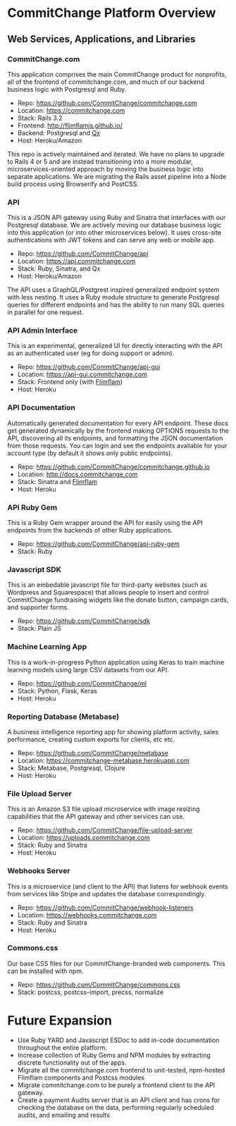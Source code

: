 # CommitChange Platform Overview

## Web Services, Applications, and Libraries

### CommitChange.com  

This application comprises the main CommitChange product for nonprofits, all of the frontend of commitchange.com, and much of our backend business logic with Postgresql and Ruby.

* Repo: https://github.com/CommitChange/commitchange.com
* Location: https://commitchange.com
* Stack: Rails 3.2
* Frontend: http://flimflamjs.github.io/
* Backend: Postgresql and [Qx](https://github.com/jayrbolton/ruby-qx)
* Host: Heroku/Amazon

This repo is actively maintained and iterated. We have no plans to upgrade to Rails 4 or 5 and are instead transitioning into a more modular, microservices-oriented approach by moving the business logic into separate applications. We are migrating the Rails asset pipeline into a Node build process using Browserify and PostCSS.

### API

This is a JSON API gateway using Ruby and Sinatra that interfaces with our Postgresql database. We are actively moving our database business logic into this application (or into other microservices below). It uses cross-site authentications with JWT tokens and can serve any web or mobile app.

* Repo: https://github.com/CommitChange/api
* Location: https://api.commitchange.com
* Stack: Ruby, Sinatra, and Qx
* Host: Heroku/Amazon

The API uses a GraphQL/Postgrest inspired generalized endpoint system with less nesting. It uses a Ruby module structure to generate Postgresql queries for different endpoints and has the ability to run many SQL queries in parallel for one request.

### API Admin Interface

This is an experimental, generalized UI for directly interacting with the API as an authenticated user (eg for doing support or admin).

* Repo: https://github.com/CommitChange/api-gui
* Location: https://api-gui.commitchange.com
* Stack: Frontend only (with [Flimflam](http://flimflamjs.github.io/))
* Host: Heroku

### API Documentation

Automatically generated documentation for every API endpoint. These docs get generated dynamically by the frontend making OPTIONS requests to the API, discovering all its endpoints, and formatting the JSON documentation from those requests. You can login and see the endpoints available for your account type (by default it shows only public endpoints).

* Repo: https://github.com/CommitChange/commitchange.github.io
* Location: http://docs.commitchange.com
* Stack: Sinatra and [Flimflam](http://flimflamjs.github.io/)
* Host: Heroku

### API Ruby Gem

This is a Ruby Gem wrapper around the API for easily using the API endpoints from the backends of other Ruby applications.

* Repo: https://github.com/CommitChange/api-ruby-gem
* Stack: Ruby

### Javascript SDK

This is an embedable javascript file for third-party websites (such as Wordpress and Squarespace) that allows people to insert and control CommitChange fundraising widgets like the donate button, campaign cards, and supporter forms.

* Repo: https://github.com/CommitChange/sdk
* Stack: Plain JS

### Machine Learning App 

This is a work-in-progress Python application using Keras to train machine learning models using large CSV datasets from our API.

* Repo: https://github.com/CommitChange/ml
* Stack: Python, Flask, Keras
* Host: Heroku

### Reporting Database (Metabase)

A business intelligence reporting app for showing platform activity, sales performance, creating custom exports for clients, etc etc.

* Repo: https://github.com/CommitChange/metabase
* Location: https://commitchange-metabase.herokuapp.com
* Stack: Metabase, Postgresql, Clojure
* Host: Heroku

### File Upload Server

This is an Amazon S3 file upload microservice with image resizing capabilities that the API gateway and other services can use.

* Repo: https://github.com/CommitChange/file-upload-server
* Location: https://uploads.commitchange.com
* Stack: Ruby and Sinatra
* Host: Heroku

### Webhooks Server

This is a microservice (and client to the API) that listens for webhook events from services like Stripe and updates the database correspondingly.

* Repo: https://github.com/CommitChange/webhook-listeners
* Location: https://webhooks.commitchange.com
* Stack: Ruby and Sinatra
* Host: Heroku

### Commons.css

Our base CSS files for our CommitChange-branded web components. This can be installed with npm.

* Repo: https://github.com/CommitChange/commons.css
* Stack: postcss, postcss-import, precss, normalize

# Future Expansion

* Use Ruby YARD and Javascript ESDoc to add in-code documentation throughout the entire platform.
* Increase collection of Ruby Gems and NPM modules by extracting discrete functionality out of the apps.
* Migrate all the commitchange.com frontend to unit-tested, npm-hosted Flimflam components and Postcss modules
* Migrate commitchange.com to be purely a frontend client to the API gateway.
* Create a payment Audits server that is an API client and has crons for checking the database on the data, performing regularly scheduled audits, and emailing and results
